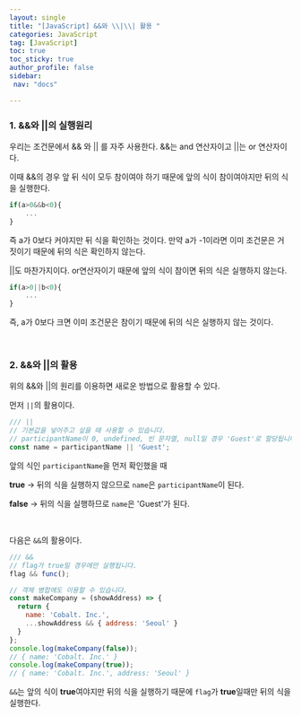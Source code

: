```yaml
---
layout: single
title: "[JavaScript] &&와 \\|\\| 활용 "
categories: JavaScript
tag: [JavaScript]
toc: true
toc_sticky: true
author_profile: false
sidebar:
 nav: "docs"

---
```


### 1. &&와 ||의 실행원리

우리는 조건문에서 && 와 \|\| 를 자주 사용한다. &&는 and 연산자이고 \|\|는 or 연산자이다.

이때 &&의 경우 앞 뒤 식이 모두 참이여야 하기 때문에 앞의 식이 참이여야지만 뒤의 식을 실행한다. 

```js
if(a>0&&b<0){
    ...
}
```

즉 a가 0보다 커야지만 뒤 식을 확인하는 것이다. 만약 a가 -1이라면 이미 조건문은 거짓이기 때문에 뒤의 식은 확인하지 않는다.

\|\|도 마찬가지이다. or연산자이기 때문에 앞의 식이 참이면 뒤의 식은 실행하지 않는다.

```js
if(a>0||b<0){
    ...
}
```

즉, a가 0보다 크면 이미 조건문은 참이기 때문에 뒤의 식은 실행하지 않는 것이다. 

<br>

### 2. &&와 ||의 활용

위의 &&와 \|\|의 원리를 이용하면 새로운 방법으로 활용할 수 있다.

먼저 `||`의 활용이다.

```js
/// ||
// 기본값을 넣어주고 싶을 때 사용할 수 있습니다.
// participantName이 0, undefined, 빈 문자열, null일 경우 'Guest'로 할당됩니다.
const name = participantName || 'Guest';
```

앞의 식인 `participantName`을 먼저 확인했을 때

**true** -> 뒤의 식을 실행하지 않으므로 `name`은 `participantName`이 된다.

**false** -> 뒤의 식을 실행하므로 `name`은 'Guest'가 된다.

<br>

다음은 `&&`의 활용이다.

```js
/// &&
// flag가 true일 경우에만 실행됩니다.
flag && func();

// 객체 병합에도 이용할 수 있습니다.
const makeCompany = (showAddress) => {
  return {
    name: 'Cobalt. Inc.',
    ...showAddress && { address: 'Seoul' }
  }
};
console.log(makeCompany(false));
// { name: 'Cobalt. Inc.' }
console.log(makeCompany(true));
// { name: 'Cobalt. Inc.', address: 'Seoul' }
```

`&&`는 앞의 식이 **true**여야지만 뒤의 식을 실행하기 때문에 `flag`가 **true**일때만 뒤의 식을 실행한다.
